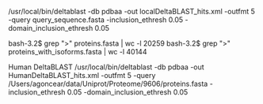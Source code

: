
/usr/local/bin/deltablast -db pdbaa -out localDeltaBLAST_hits.xml -outfmt 5 -query query_sequence.fasta -inclusion_ethresh 0.05 -domain_inclusion_ethresh 0.05

bash-3.2$ grep ">" proteins.fasta | wc -l
   20259
bash-3.2$ grep ">" proteins_with_isoforms.fasta | wc -l
   40144

Human DeltaBLAST
/usr/local/bin/deltablast -db pdbaa -out HumanDeltaBLAST_hits.xml -outfmt 5 -query /Users/agoncear/data/Uniprot/Proteome/9606/proteins.fasta -inclusion_ethresh 0.05 -domain_inclusion_ethresh 0.05


